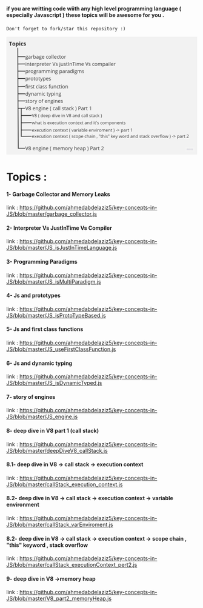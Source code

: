 #### if you are writting code wiith any high level programming language ( especially Javascript ) these topics will be awesome for you .

`Don't forget to fork/star this repository :) ` 

![Topics List](https://github.com/ahmedabdelaziz5/key-concepts-in-JS/blob/master/topics%20list.jpg)

# Topics  :

#### 1- Garbage Collector and Memory Leaks 
link : https://github.com/ahmedabdelaziz5/key-concepts-in-JS/blob/master/garbage_collector.js

#### 2- Interpreter Vs JustInTime Vs Compiler 
link : https://github.com/ahmedabdelaziz5/key-concepts-in-JS/blob/master/JS_isJustInTimeLanguage.js

#### 3- Programming Paradigms 
link : https://github.com/ahmedabdelaziz5/key-concepts-in-JS/blob/master/JS_isMultiParadigm.js

#### 4- Js and prototypes   
link : https://github.com/ahmedabdelaziz5/key-concepts-in-JS/blob/master/JS_isProtoTypeBased.js

#### 5- Js and first class functions 
link : https://github.com/ahmedabdelaziz5/key-concepts-in-JS/blob/master/JS_useFirstClassFunction.js

#### 6- Js and dynamic typing 
link : https://github.com/ahmedabdelaziz5/key-concepts-in-JS/blob/master/JS_isDynamicTyped.js

#### 7- story of engines 
link : https://github.com/ahmedabdelaziz5/key-concepts-in-JS/blob/master/JS_engine.js

#### 8- deep dive in V8 part 1 (call stack)
link : https://github.com/ahmedabdelaziz5/key-concepts-in-JS/blob/master/deepDiveV8_callStack.js

#### 8.1- deep dive in V8 -> call stack -> execution context
link : https://github.com/ahmedabdelaziz5/key-concepts-in-JS/blob/master/callStack_execution_context.js

#### 8.2- deep dive in V8 -> call stack -> execution context -> variable environment 
link : https://github.com/ahmedabdelaziz5/key-concepts-in-JS/blob/master/callStack_varEnviroment.js

#### 8.2- deep dive in V8 -> call stack -> execution context -> scope chain , "this" keyword , stack overflow
link : https://github.com/ahmedabdelaziz5/key-concepts-in-JS/blob/master/callStack_executionContext_pert2.js

#### 9- deep dive in V8 ->memory heap 
link : https://github.com/ahmedabdelaziz5/key-concepts-in-JS/blob/master/V8_part2_memoryHeap.js